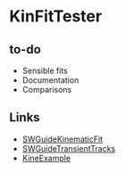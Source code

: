 # KinFitTester

## to-do

* Sensible fits
* Documentation
* Comparisons

## Links
*  [SWGuideKinematicFit](https://twiki.cern.ch/twiki/bin/view/CMSPublic/SWGuideKinematicVertexFit)
*  [SWGuideTransientTracks](https://twiki.cern.ch/twiki/bin/view/CMSPublic/SWGuideTransientTracks)
*  [KineExample](https://gitlab.cern.ch/cms-sw/cmssw/-/tree/009e1bdc5f6bdf33bbc367f3b6fd60df26d204bc/RecoVertex/KinematicFit/plugins)

